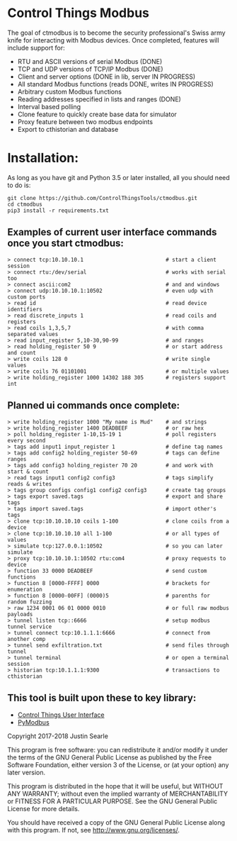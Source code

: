 # Control Things Modbus

The goal of ctmodbus is to become the security professional's Swiss army knife
for interacting with Modbus devices.  Once completed, features will include
support for:

- RTU and ASCII versions of serial Modbus  (DONE)
- TCP and UDP versions of TCP/IP Modbus  (DONE)
- Client and server options  (DONE in lib, server IN PROGRESS)
- All standard Modbus functions  (reads DONE, writes IN PROGRESS)
- Arbitrary custom Modbus functions
- Reading addresses specified in lists and ranges (DONE)
- Interval based polling
- Clone feature to quickly create base data for simulator
- Proxy feature between two modbus endpoints
- Export to cthistorian and database

# Installation:

As long as you have git and Python 3.5 or later installed, all you should need to do is:

```
git clone https://github.com/ControlThingsTools/ctmodbus.git
cd ctmodbus
pip3 install -r requirements.txt
```

## Examples of current user interface commands once you start ctmodbus:

```
> connect tcp:10.10.10.1                          # start a client session
> connect rtu:/dev/serial                         # works with serial too
> connect ascii:com2                              # and and windows
> connect udp:10.10.10.1:10502                    # even udp with custom ports
> read id                                         # read device identifiers
> read discrete_inputs 1                          # read coils and registers
> read coils 1,3,5,7                              # with comma separated values
> read input_register 5,10-30,90-99               # and ranges
> read holding_register 50 9                      # or start address and count
> write coils 128 0                               # write single values
> write coils 76 01101001                         # or multiple values
> write holding_register 1000 14302 188 305       # registers support int
```

## Planned ui commands once complete:

```
> write holding_register 1000 "My name is Mud"    # and strings
> write holding_register 1400 DEADBEEF            # or raw hex
> poll holding_register 1-10,15-19 1              # poll registers every second
> tags add input1 input_register 1                # define tag names
> tags add config2 holding_register 50-69         # tags can define ranges
> tags add config3 holding_register 70 20         # and work with start & count
> read tags input1 config2 config3                # tags simplify reads & writes
> tags group configs config1 config2 config3      # create tag groups
> tags export saved.tags                          # export and share tags
> tags import saved.tags                          # import other's tags
> clone tcp:10.10.10.10 coils 1-100               # clone coils from a device
> clone tcp:10.10.10.10 all 1-100                 # or all types of values
> simulate tcp:127.0.0.1:10502                    # so you can later simulate
> proxy tcp:10.10.10.1:10502 rtu:com4             # proxy requests to device
> function 33 0000 DEADBEEF                       # send custom functions
> function 8 [0000-FFFF] 0000                     # brackets for enumeration
> function 8 [0000-00FF] (0000)5                  # parenths for random fuzzing
> raw 1234 0001 06 01 0000 0010                   # or full raw modbus payloads
> tunnel listen tcp::6666                         # setup modbus tunnel service
> tunnel connect tcp:10.1.1.1:6666                # connect from another comp
> tunnel send exfiltration.txt                    # send files through tunnel
> tunnel terminal                                 # or open a terminal session
> historian tcp:10.1.1.1:9300                     # transactions to cthistorian
```

## This tool is built upon these to key library:

- [Control Things User Interface](https://github.com/ControlThingsTools/ctui)
- [PyModbus](https://github.com/bashwork/pymodbus)



Copyright 2017-2018 Justin Searle

This program is free software: you can redistribute it and/or modify it under the terms of the GNU General Public License as published by the Free Software Foundation, either version 3 of the License, or (at your option) any later version.

This program is distributed in the hope that it will be useful, but WITHOUT ANY WARRANTY; without even the implied warranty of MERCHANTABILITY or FITNESS FOR A PARTICULAR PURPOSE.  See the GNU General Public License for more details.

You should have received a copy of the GNU General Public License along with this program.  If not, see <http://www.gnu.org/licenses/>.
